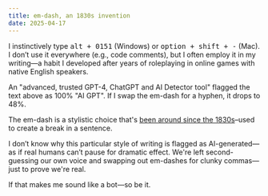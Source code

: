 ```yaml
---
title: em-dash, an 1830s invention
date: 2025-04-17
---
```


I instinctively type <kbd>alt + 0151</kbd> (Windows) or <kbd>option + shift + -</kbd> (Mac). I don’t use it everywhere (e.g., code comments), but I often employ it in my writing—a habit I developed after years of roleplaying in online games with native English speakers.

An "advanced, trusted GPT-4, ChatGPT and AI Detector tool" flagged the text above as 100% "AI GPT". If I swap the em-dash for a hyphen, it drops to 48%.

The em-dash is a stylistic choice that's [been around since the 1830s](https://www.oed.com/dictionary/em-dash_n)–used to create a break in a sentence.

I don’t know why this particular style of writing is flagged as AI-generated—as if real humans can’t pause for dramatic effect. We're left second-guessing our own voice and swapping out em-dashes for clunky commas—just to prove we're real.

If that makes me sound like a bot—so be it.
